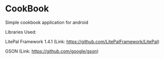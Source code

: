 # CookBook
Simple cookbook application for android

Libraries Used:

LitePal Framework 1.4.1 (Link: https://github.com/LitePalFramework/LitePal)

GSON (Link: https://github.com/google/gson)
